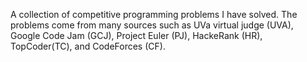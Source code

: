 A collection of competitive programming problems I have solved.
The problems come from many sources such as UVa virtual judge (UVA), Google Code Jam (GCJ), Project Euler (PJ), HackeRank (HR), TopCoder(TC), and CodeForces (CF).
